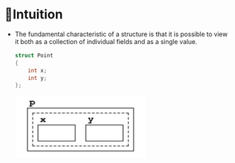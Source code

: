 # 🧠Intuition
- The fundamental characteristic of a structure is that it is possible to view it both as a collection of individual fields and as a single value.
  
  ``` c++
  struct Point
  {
      int x;
      int y;
  };
  ```
  ![struct_in_memory](../assets/struct_in_memory.png)
